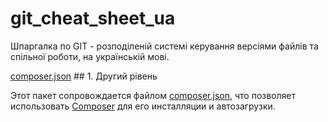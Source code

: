 # git_cheat_sheet_ua

Шпаргалка по GIT - розподіленій системі керування версіями файлів та спільної роботи, на українській мові.

[composer.json][] ## 1. Другий рівень

Этот пакет сопровождается файлом [composer.json][], что позволяет использовать 
[Composer][] для его инсталляции и автозагрузки.

[composer.json]: ./composer.json
[Composer]: http://getcomposer.org/
